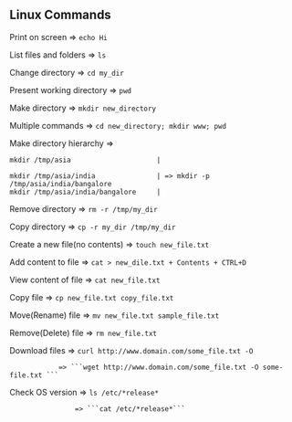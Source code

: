 ## Linux Commands 

Print on screen => ```echo Hi ```

List files and folders => ```ls ```

Change directory => ```cd my_dir ```

Present working directory => ```pwd ```

Make directory => ```mkdir new_directory ```

Multiple commands => ```cd new_directory; mkdir www; pwd ```


Make directory hierarchy => 

    mkdir /tmp/asia                     |

    mkdir /tmp/asia/india               | => mkdir -p /tmp/asia/india/bangalore 
    mkdir /tmp/asia/india/bangalore     |


Remove directory => ```rm -r /tmp/my_dir ```

Copy directory => ```cp -r my_dir /tmp/my_dir```


Create a new file(no contents) => ```touch new_file.txt ```

Add content to file => ```cat > new_dile.txt + Contents + CTRL+D ```

View content of file => ```cat new_file.txt ```

Copy file => ```cp new_file.txt copy_file.txt ```

Move(Rename) file => ```mv new_file.txt sample_file.txt``` 

Remove(Delete) file => ```rm new_file.txt``` 


Download files  => ```curl http://www.domain.com/some_file.txt -O ```

                => ```wget http://www.domain.com/some_file.txt -O some-file.txt ```





Check OS version    => ```ls /etc/*release*``` 

                    => ```cat /etc/*release*```














